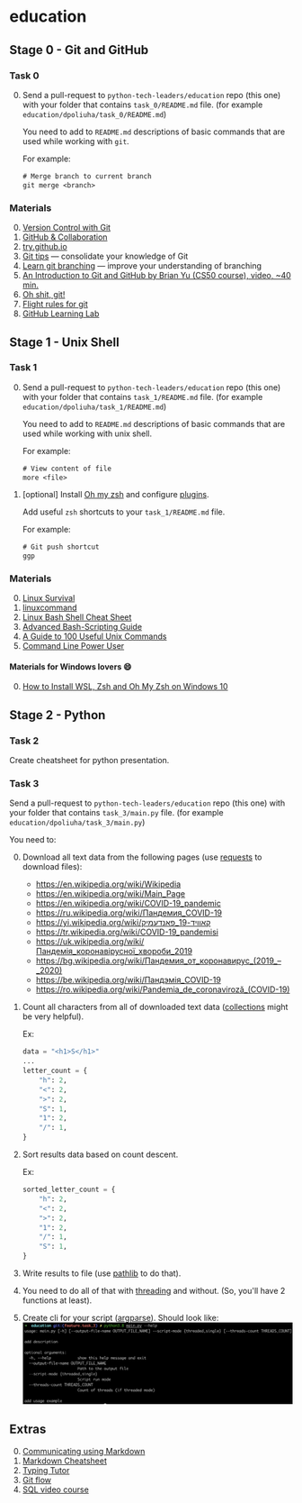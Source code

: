 # education

## Stage 0 - Git and GitHub

### Task 0

0. Send a pull-request to `python-tech-leaders/education` repo (this one) with your folder that contains `task_0/README.md` file. (for example `education/dpoliuha/task_0/README.md`)

    You need to add to `README.md` descriptions of basic commands that are used while working with `git`.
    
    For example:
    ```
    # Merge branch to current branch
    git merge <branch>
    ```

### Materials

0. [Version Control with Git](https://www.udacity.com/course/version-control-with-git--ud123)
1. [GitHub & Collaboration](https://classroom.udacity.com/courses/ud456)
2. [try.github.io](https://try.github.io/levels/1/challenges/1)
3. [Git tips](http://sixrevisions.com/web-development/git-tips/) — consolidate your knowledge of Git
4. [Learn git branching](http://learngitbranching.js.org) — improve your understanding of branching
5. [An Introduction to Git and GitHub by Brian Yu (CS50 course), video, ~40 min.](https://youtu.be/MJUJ4wbFm_A)
6. [Oh shit, git!](http://ohshitgit.com/)
7. [Flight rules for git](https://github.com/k88hudson/git-flight-rules)
8. [GitHub Learning Lab](https://lab.github.com/courses)

## Stage 1 - Unix Shell

### Task 1

0. Send a pull-request to `python-tech-leaders/education` repo (this one) with your folder that contains `task_1/README.md` file. (for example `education/dpoliuha/task_1/README.md`)

    You need to add to `README.md` descriptions of basic commands that are used while working with unix shell.
    
    For example:
    ```
    # View content of file
    more <file>
    ```

1. \[optional\] Install [Oh my zsh](https://ohmyz.sh) and configure [plugins](https://github.com/ohmyzsh/ohmyzsh/wiki/Plugins).

    Add useful `zsh` shortcuts to your `task_1/README.md` file.
    
    For example:
    ```
    # Git push shortcut
    ggp
    ```

### Materials

0. [Linux Survival](https://linuxsurvival.com/linux-tutorial-introduction/)
1. [linuxcommand](http://linuxcommand.org/)
2. [Linux Bash Shell Cheat Sheet](https://annawilliford.github.io/2016-04-02-UTA/workshop/Linux/bash_cheat_sheet.pdf)
3. [Advanced Bash-Scripting Guide](http://www.tldp.org/LDP/abs/html/index.html)
4. [A Guide to 100 Useful Unix Commands](http://oliverelliott.org/article/computing/ref_unix/)
4. [Command Line Power User](https://commandlinepoweruser.com/)

#### Materials for Windows lovers :smile:

0. [How to Install WSL, Zsh and Oh My Zsh on Windows 10](https://evdokimovm.github.io/windows/zsh/shell/syntax/highlighting/ohmyzsh/hyper/terminal/2017/02/24/how-to-install-zsh-and-oh-my-zsh-on-windows-10.html)

## Stage 2 - Python

### Task 2

Create cheatsheet for python presentation.

### Task 3

Send a pull-request to `python-tech-leaders/education` repo (this one) with your folder that contains `task_3/main.py` file. (for example `education/dpoliuha/task_3/main.py`)

You need to:

0. Download all text data from the following pages (use [requests](https://requests.readthedocs.io/en/master/) to download files):
    
    - https://en.wikipedia.org/wiki/Wikipedia
    - https://en.wikipedia.org/wiki/Main_Page
    - https://en.wikipedia.org/wiki/COVID-19_pandemic
    - https://ru.wikipedia.org/wiki/Пандемия_COVID-19
    - https://yi.wikipedia.org/wiki/קאוויד-19_פאנדעמיק
    - https://tr.wikipedia.org/wiki/COVID-19_pandemisi
    - https://uk.wikipedia.org/wiki/Пандемія_коронавірусної_хвороби_2019
    - https://bg.wikipedia.org/wiki/Пандемия_от_коронавирус_(2019_–_2020)
    - https://be.wikipedia.org/wiki/Пандэмія_COVID-19
    - https://ro.wikipedia.org/wiki/Pandemia_de_coronaviroză_(COVID-19)
1. Count all characters from all of downloaded text data ([collections](https://docs.python.org/3/library/collections.html) might be very helpful).

    Ex:
    ```python
    data = "<h1>S</h1>"
    ...
    letter_count = {
        "h": 2,
        "<": 2,
        ">": 2,
        "S": 1,
        "1": 2,
        "/": 1,
    }
    ```
2. Sort results data based on count descent.

    Ex:
    ```python
    sorted_letter_count = {
        "h": 2,
        "<": 2,
        ">": 2,
        "1": 2,
        "/": 1,
        "S": 1,
    }
    ```
3. Write results to file (use [pathlib](https://docs.python.org/3/library/pathlib.html) to do that).
4. You need to do all of that with [threading](https://docs.python.org/3/library/threading.html) and without. (So, you'll have 2 functions at least).
5. Create cli for your script ([argparse](https://docs.python.org/3/library/argparse.html)). Should look like:
    ![cli](img/stage2_0.png)



## Extras

0. [Communicating using Markdown](https://lab.github.com/githubtraining/communicating-using-markdown)
1. [Markdown Cheatsheet](https://github.com/adam-p/markdown-here/wiki/Markdown-Cheatsheet)
2. [Typing Tutor](https://www.ratatype.com)
3. [Git flow](https://www.atlassian.com/git/tutorials/comparing-workflows/gitflow-workflow)
4. [SQL video course](https://www.youtube.com/playlist?list=PLrCZzMib1e9reQb3ZXLWVaEu2CM3R54ho)
